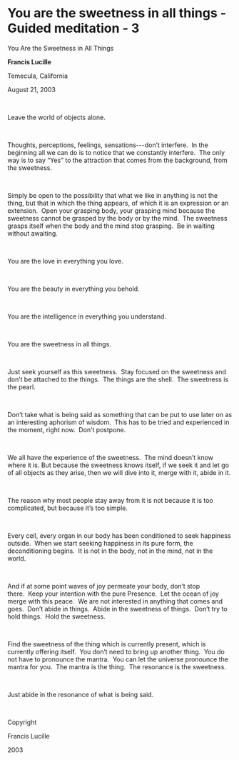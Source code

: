 # You are the sweetness in all things - Guided meditation - 3





You Are the Sweetness in All Things








**Francis Lucille**






Temecula, California






August 21, 2003






&nbsp;






Leave the world of objects alone.






&nbsp;






Thoughts, perceptions, feelings, sensations---don&rsquo;t interfere.&nbsp;&nbsp;In the beginning all we can do is to notice that we constantly interfere.&nbsp;&nbsp;The only way is to say &ldquo;Yes&rdquo; to the attraction that comes from the background, from the sweetness.






&nbsp;






Simply be open to the possibility that what we like in anything is not the thing, but that in which the thing appears, of which it is an expression or an extension.&nbsp;&nbsp;Open your grasping body, your grasping mind because the sweetness cannot be grasped by the body or by the mind.&nbsp;&nbsp;The sweetness grasps itself when the body and the mind stop grasping.&nbsp;&nbsp;Be in waiting without awaiting.






&nbsp;






You are the love in everything you love.






&nbsp;






You are the beauty in everything you behold.






&nbsp;






You are the intelligence in everything you understand.&nbsp;






&nbsp;






You are the sweetness in all things.






&nbsp;






Just seek yourself as this sweetness.&nbsp;&nbsp;Stay focused on the sweetness and don&rsquo;t be attached to the things.&nbsp;&nbsp;The things are the shell.&nbsp;&nbsp;The sweetness is the pearl.






&nbsp;






Don&rsquo;t take what is being said as something that can be put to use later on as an interesting aphorism of wisdom.&nbsp;&nbsp;This has to be tried and experienced in the moment, right now.&nbsp;&nbsp;Don&rsquo;t postpone.&nbsp;






&nbsp;






We all have the experience of the sweetness.&nbsp;&nbsp;The mind doesn&rsquo;t know where it is. But because the sweetness knows itself, if we seek it and let go of all objects as they arise, then we will dive into it, merge with it, abide in it.






&nbsp;






The reason why most people stay away from it is not because it is too complicated, but because it&rsquo;s too simple.&nbsp;






&nbsp;






Every cell, every organ in our body has been conditioned to seek happiness outside.&nbsp;&nbsp;When we start seeking happiness in its pure form, the deconditioning begins.&nbsp;&nbsp;It is not in the body, not in the mind, not in the world.&nbsp;






&nbsp;






And if at some point waves of joy permeate your body, don&rsquo;t stop there.&nbsp;&nbsp;Keep your intention with the pure Presence.&nbsp;&nbsp;Let the ocean of joy merge with this peace.&nbsp;&nbsp;We are not interested in anything that comes and goes.&nbsp;&nbsp;Don&rsquo;t abide in things.&nbsp;&nbsp;Abide in the sweetness of things.&nbsp;&nbsp;Don&rsquo;t try to hold things.&nbsp;&nbsp;Hold the sweetness.&nbsp;






&nbsp;






Find the sweetness of the thing which is currently present, which is currently offering itself.&nbsp;&nbsp;You don&rsquo;t need to bring up another thing.&nbsp;&nbsp;You do not have to pronounce the mantra.&nbsp;&nbsp;You can let the universe pronounce the mantra for you.&nbsp;&nbsp;The mantra is the thing.&nbsp;&nbsp;The resonance is the sweetness.






&nbsp;






Just abide in the resonance of what is being said.






&nbsp;






Copyright






Francis Lucille






2003












